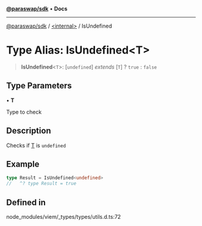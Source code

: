 [**@paraswap/sdk**](../../README.md) • **Docs**

***

[@paraswap/sdk](../../globals.md) / [\<internal\>](../README.md) / IsUndefined

# Type Alias: IsUndefined\<T\>

> **IsUndefined**\<`T`\>: [`undefined`] *extends* [`T`] ? `true` : `false`

## Type Parameters

• **T**

Type to check

## Description

Checks if [T](IsUndefined.md) is `undefined`

## Example

```ts
type Result = IsUndefined<undefined>
//   ^? type Result = true
```

## Defined in

node\_modules/viem/\_types/types/utils.d.ts:72
